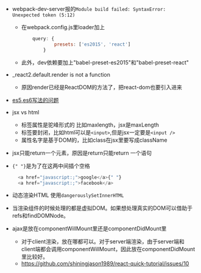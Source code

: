 - webpack-dev-server报的```Module build failed: SyntaxError: Unexpected token (5:12)```
  - 在webpack.config.js里loader加上
    ```js
        query: {
                presets: ['es2015', 'react']
            }
    ```
  - 此外，dev依赖要加上"babel-preset-es2015"和"babel-preset-react"
- _react2.default.render is not a function
  - 原因render已经是ReactDOM的方法了，把react-dom也要引入进来
- [es5,es6写法的问题](http://blog.kdchang.cc/2016/04/04/react-react-native-es5-es6-cheat-sheet/)
- jsx vs html
  - 标签属性是驼峰形式的 比如maxlength，jsx是maxLength
  - 标签要封闭，比如html可以是```<input>```,但是jsx一定要是```<input />```
  - 属性名字是基于DOM的，比如class在jsx里要写成className
- jsx只能return一个元素，原因是return只能return 一个语句
- ```{" "}```是为了在这两中间插个空格

  ```js
    <a href="javascript:;">google</a>{" "}
    <a href="javascript:;">facebook</a>
  ```
  
- 动态渲染HTML 使用```dangerouslySetInnerHTML```
- 当渲染组件的时候处理的都是虚拟DOM。如果想处理真实的DOM可以借助于refs和findDOMNode。
- ajax是放在componentWillMount里还是componentDidMount里
  - 对于client渲染，放在哪都可以。对于server端渲染，由于server端和client端都会调用componentWillMount，因此放在componentDidMount里比较好。 
  - https://github.com/shiningjason1989/react-quick-tutorial/issues/10 
